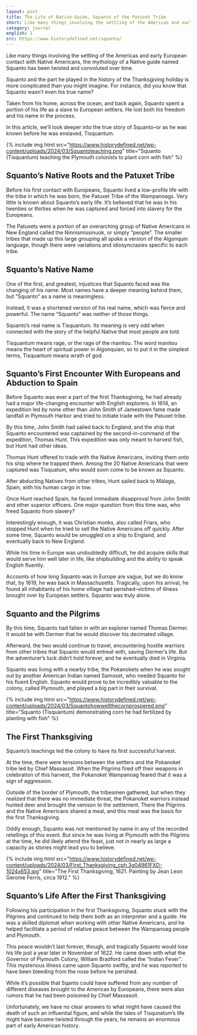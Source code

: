 ```yaml
---
layout: post
title: The Life of Native-Guide, Squanto of the Patuxet Tribe
short: Like many things involving the settling of the Americas and early European contact with Native Americans, the mythology of a Native guide named Squanto has been twisted and convoluted over time
category: journal
english: 1
src: https://www.historydefined.net/squanto/
---
```


Like many things involving the settling of the Americas and early European contact with Native Americans, the mythology of a Native guide named Squanto has been twisted and convoluted over time.

Squanto and the part he played in the history of the Thanksgiving holiday is more complicated than you might imagine. For instance, did you know that Squanto wasn’t even his true name?

Taken from his home, across the ocean, and back again, Squanto spent a portion of his life as a slave to European settlers. He lost both his freedom and his name in the process.

In this article, we’ll look deeper into the true story of Squanto–or as he was known before he was enslaved, Tisquantum.

{% include img.html src="https://www.historydefined.net/wp-content/uploads/2024/03/Squantoteaching.png"  title="Squanto (Tisquantum) teaching the Plymouth colonists to plant corn with fish" %}

## Squanto’s Native Roots and the Patuxet Tribe

Before his first contact with Europeans, Squanto lived a low-profile life with the tribe in which he was born, the Patuxet Tribe of the Wampanoags. Very little is known about Squanto’s early life. It’s believed that he was in his twenties or thirties when he was captured and forced into slavery for the Europeans.

The Patuxets were a portion of an overarching group of Native Americans in New England called the Ninnismissinuok, or simply “people”. The smaller tribes that made up this large grouping all spoke a version of the Algonquin language, though there were variations and idiosyncrasies specific to each tribe.

## Squanto’s Native Name

One of the first, and greatest, injustices that Squanto faced was the changing of his name. Most names have a deeper meaning behind them, but “Squanto” as a name is meaningless.

Instead, it was a shortened version of his real name, which was fierce and powerful. The name “Squanto” was neither of those things.

Squanto’s real name is Tisquantum. Its meaning is very odd when connected with the story of the helpful Native that most people are told.

Tisquantum means rage, or the rage of the manitou. The word manitou means the heart of spiritual power in Algonquian, so to put it in the simplest terms, Tisquantum means wrath of god.

## Squanto’s First Encounter With Europeans and Abduction to Spain

Before Squanto was ever a part of the first Thanksgiving, he had already had a major life-changing encounter with English explorers. In 1614, an expedition led by none other than John Smith of Jamestown fame made landfall in Plymouth Harbor and tried to initiate trade with the Patuxet tribe.

By this time, John Smith had sailed back to England, and the ship that Squanto encountered was captained by the second-in-command of the expedition, Thomas Hunt. This expedition was only meant to harvest fish, but Hunt had other ideas.

Thomas Hunt offered to trade with the Native Americans, inviting them onto his ship where he trapped them. Among the 20 Native Americans that were captured was Tisquatum, who would soon come to be known as Squanto.

After abducting Natives from other tribes, Hunt sailed back to Málaga, Spain, with his human cargo in tow.

Once Hunt reached Spain, he faced immediate disapproval from John Smith and other superior officers. One major question from this time was, who freed Squanto from slavery?

Interestingly enough, it was Christian monks, also called Friars, who stopped Hunt when he tried to sell the Native Americans off quickly. After some time, Squanto would be smuggled on a ship to England, and eventually back to New England.

While his time in Europe was undoubtedly difficult, he did acquire skills that would serve him well later in life, like shipbuilding and the ability to speak English fluently.

Accounts of how long Squanto was in Europe are vague, but we do know that, by 1619, he was back in Massachusetts. Tragically, upon his arrival, he found all inhabitants of his home village had perished–victims of illness brought over by European settlers. Squanto was truly alone.

## Squanto and the Pilgrims

By this time, Squanto had fallen in with an explorer named Thomas Dermer. It would be with Dermer that he would discover his decimated village.

Afterward, the two would continue to travel, encountering hostile warriors from other tribes that Squanto would entreat with, saving Dermer’s life. But the adventurer’s luck didn’t hold forever, and he eventually died in Virginia.

Squanto was living with a nearby tribe, the Pokanokets when he was sought out by another American Indian named Samoset, who needed Squanto for his fluent English. Squanto would prove to be incredibly valuable to the colony, called Plymouth, and played a big part in their survival.

{% include img.html src="https://www.historydefined.net/wp-content/uploads/2024/03/Squantohowwellthecornprospered.png" title="Squanto (Tisquantum) demonstrating corn he had fertilized by planting with fish" %}

## The First Thanksgiving

Squanto’s teachings led the colony to have its first successful harvest.

At the time, there were tensions between the settlers and the Pokanoket tribe led by Chief Massasoit. When the Pilgrims fired off their weapons in celebration of this harvest, the Pokanoket Wampanoag feared that it was a sign of aggression.

Outside of the border of Plymouth, the tribesmen gathered, but when they realized that there was no immediate threat, the Pokanoket warriors instead hunted deer and brought the venison to the settlement. There the Pilgrims and the Native Americans shared a meal, and this meal was the basis for the first Thanksgiving.

Oddly enough, Squanto was not mentioned by name in any of the recorded retellings of this event. But since he was living at Plymouth with the Pilgrims at the time, he did likely attend the feast, just not in nearly as large a capacity as stories might lead you to believe.

{% include img.html src="https://www.historydefined.net/wp-content/uploads/2024/03/First_Thanksgiving_cph.3g04961FXD-1024x653.jpg" title="The First Thanksgiving, 1621. Painting by Jean Leon Gerome Ferris, circa 1912." %}

## Squanto’s Life After the First Thanksgiving

Following his participation in the first Thanksgiving, Squanto stuck with the Pilgrims and continued to help them both as an interpreter and a guide. He was a skilled diplomat when working with other Native Americans, and he helped facilitate a period of relative peace between the Wampanoag people and Plymouth.

This peace wouldn’t last forever, though, and tragically Squanto would lose his life just a year later in November of 1622. He came down with what the Governor of Plymouth Colony, William Bradford called the “Indian Fever”. This mysterious illness came upon Squanto swiftly, and he was reported to have been bleeding from the nose before he perished.

While it’s possible that Sqanto could have suffered from any number of different diseases brought to the Americas by Europeans, there were also rumors that he had been poisoned by Chief Massasoit.

Unfortunately, we have no clear answers to what might have caused the death of such an influential figure, and while the tales of Tisqunatum’s life might have become twisted through the years, he remains an enormous part of early American history.
